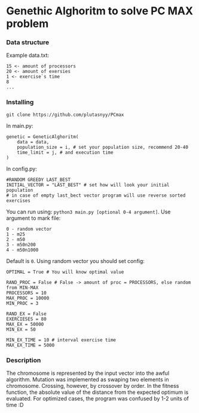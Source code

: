 # Genethic Alghoritm to solve PC MAX problem

### Data structure

Example data.txt:
```
15 <- amount of processors
20 <- amount of exersies
1 <- exercise`s time
8
...
```

### Installing
```
git clone https://github.com/plutasnyy/PCmax
```
In main.py:
```
genetic = GeneticAlghoritm(
    data = data,
    population_size = i, # set your population size, recommend 20-40
    time_limit = j, # and execution time
)
```
In config.py:
```
#RANDOM GREEDY LAST_BEST
INITIAL_VECTOR = "LAST_BEST" # set how will look your initial population
# in case of empty last_bect vector program will use reverse sorted exercises
```
You can run using: `python3 main.py [optional 0-4 argument]`. Use argument to mark file:
```
0 - random vector
1 - m25
2 - m50
3 - m50n200
4 - m50n1000
```
Default is `0`. Using random vector you should set config:
```
OPTIMAL = True # You will know optimal value

RAND_PROC = False # False -> amount of proc = PROCESSORS, else random from MIN-MAX
PROCESSORS = 10
MAX_PROC = 10000
MIN_PROC = 3

RAND_EX = False
EXERCIESES = 80
MAX_EX = 50000
MIN_EX = 50

MIN_EX_TIME = 10 # interval exercise time
MAX_EX_TIME = 5000
```

### Description
The chromosome is represented by the input vector into the awful algorithm. Mutation was implemented as swaping two elements in chromosome. Crossing, however, by crossover by order.
In the fitness function, the absolute value of the distance from the expected optimum is evaluated.
For optimized cases, the program was confused by 1-2 units of time :D
